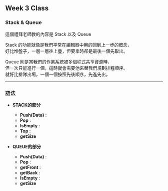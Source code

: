 ## Week 3 Class

### Stack & Queue

這個禮拜老師教的內容是 Stack 以及 Queue</br>

Stack 的功能就像是我們平常在編輯器中用的回到上一步的概念，</br>
好比堆盤子，一層一層往上疊，但要拿時卻是最後一個先取出。

Queue 則是當我們的作業系統被多個程式共享資源時，</br>
但一次只能進行一個，這時就會需要他來替我們規劃排程順序。</br>
就好比排隊出場，一個一個按照先後順序，先進先出。

---
### 語法
* **STACK的部分**</br>

  * **Push(Data)** :  
  * **Pop** :
  * **IsEmpty** :
  * **Top** :
  * **getSize**

* **QUEUE的部分**</br>

  * **Push(Data)** :  
  * **Pop** :
  * **getFront** :
  * **getBack** :
  * **IsEmpty** :
  * **getSize**
